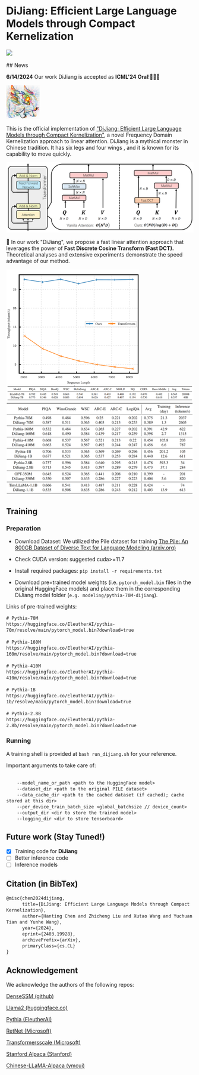 # DiJiang: Efficient Large Language Models through Compact Kernelization

<p align="left">
<a href="https://arxiv.org/abs/2403.19928" alt="arXiv">
    <img src="https://img.shields.io/badge/arXiv-2403.19928-b31b1b.svg?style=flat" /></a>
</p>
## News

**6/14/2024** Our work DiJiang is accepted as **ICML'24 Oral**!🎉🎉🎉



<img src="./imgs/dijiang.png" alt="scheme" style="zoom: 20%;"/>


This is the official implementation of ["DiJiang: Efficient Large Language Models through Compact Kernelization"](https://arxiv.org/abs/2403.19928), a novel Frequency Domain Kernelization approach to linear attention. DiJiang is a mythical monster in Chinese tradition. It has six legs and four wings , and it is known for its capability to move quickly.


![scheme](./imgs/scheme.png)

🚀 In our work "DiJiang", we propose a fast linear attention approach that leverages the power of **Fast Discrete Cosine Transform (Fast DCT).** Theoretical analyses and extensive experiments demonstrate the speed advantage of our method.

<img src="./imgs/dijiang_speed.png" alt="scheme" style="zoom: 35%;" />

<img src="./imgs/experiments1.png" alt="scheme" style="zoom: 67%;" />

<img src="./imgs/experiments2.png" alt="scheme" style="zoom: 67%;" />

## Training

### Preparation

- Download Dataset: We utilized the Pile dataset for training [The Pile: An 800GB Dataset of Diverse Text for Language Modeling (arxiv.org)](https://arxiv.org/abs/2101.00027)
- Check CUDA version: suggested cuda>=11.7

- Install required packages: ```pip install -r requirements.txt```

- Download pre=trained model weights (i.e. ```pytorch_model.bin``` files in the original HuggingFace models) and place them in the corresponding DiJiang model folder (```e.g. modeling/pythia-70M-dijiang```).

Links of pre-trained weights:

```
# Pythia-70M
https://huggingface.co/EleutherAI/pythia-70m/resolve/main/pytorch_model.bin?download=true

# Pythia-160M
https://huggingface.co/EleutherAI/pythia-160m/resolve/main/pytorch_model.bin?download=true

# Pythia-410M
https://huggingface.co/EleutherAI/pythia-410m/resolve/main/pytorch_model.bin?download=true

# Pythia-1B
https://huggingface.co/EleutherAI/pythia-1b/resolve/main/pytorch_model.bin?download=true

# Pythia-2.8B
https://huggingface.co/EleutherAI/pythia-2.8b/resolve/main/pytorch_model.bin?download=true

```

### Running

A training shell is provided at ```bash run_dijiang.sh``` for your reference.

Important arguments to take care of:

```

    --model_name_or_path <path to the HuggingFace model>
    --dataset_dir <path to the original PILE dataset>
    --data_cache_dir <path to the cached dataset (if cached); cache stored at this dir>
    --per_device_train_batch_size <global_batchsize // device_count>
    --output_dir <dir to store the trained model>
    --logging_dir <dir to store tensorboard>

```

## Future work (Stay Tuned!)
- [x] Training code for **DiJiang**
- [ ] Better inference code
- [ ] Inference models

## Citation (in BibTex)

```
@misc{chen2024dijiang,
      title={DiJiang: Efficient Large Language Models through Compact Kernelization}, 
      author={Hanting Chen and Zhicheng Liu and Xutao Wang and Yuchuan Tian and Yunhe Wang},
      year={2024},
      eprint={2403.19928},
      archivePrefix={arXiv},
      primaryClass={cs.CL}
}
```

## Acknowledgement

We acknowledge the authors of the following repos:

[DenseSSM (github)](https://github.com/WailordHe/DenseSSM)

[Llama2 (huggingface.co)](https://huggingface.co/docs/transformers/main/model_doc/llama2#usage-tips)

[Pythia (EleutherAI)](https://huggingface.co/docs/transformers/main/model_doc/llama2#usage-tips)

[RetNet (Microsoft)](https://github.com/microsoft/torchscale/tree/main)

[Transformersscale (Microsoft)](https://github.com/microsoft/transformersscale/tree/main)

[Stanford Alpaca (Stanford)](https://github.com/tatsu-lab/stanford_alpaca)

[Chinese-LLaMA-Alpaca (ymcui)](https://github.com/ymcui/Chinese-LLaMA-Alpaca)
